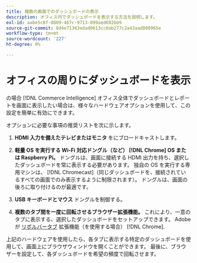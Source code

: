 ```yaml
---
title: 複数の画面でのダッシュボードの表示
description: オフィス内でダッシュボードを表示する方法を説明します。
exl-id: aabe5c8f-0809-467c-9713-099aed6926b9
source-git-commit: 8d4e71363edad0613cc0ab277c2a43aad000965e
workflow-type: tm+mt
source-wordcount: '227'
ht-degree: 0%

---
```


# オフィスの周りにダッシュボードを表示

の場合 [!DNL Commerce Intelligence] オフィス全体でダッシュボードとレポートを画面に表示したい場合は、様々なハードウェアオプションを使用して、この設定を簡単に有効にできます。

オプションに必要な事項の推奨リストを次に示します。

1. **HDMI 入力を備えたテレビまたはモニタ** をにブロードキャストします。

1. **軽量 OS を実行する Wi-Fi 対応ドングル（など） [!DNL Chrome] OS または Raspberry Pi。** ドングルは、画面に接続する HDMI 出力を持ち、選択したダッシュボードを常に表示する必要があります。 独自の OS を実行する専用マシンは、 [!DNL Chromecast]（同じダッシュボードを、接続されているすべての画面でのみ表示するように制限されます）。 ドングルは、画面の後ろに取り付けるのが最適です。

1. **USB キーボードとマウス** ドングルを制御する。

1. **複数のタブ間を一度に回転させるブラウザー拡張機能。** これにより、一意のタブに表示する、選択したダッシュボードをセットアップできます。 Adobeが [リボルバータブ](https://chrome.google.com/webstore/detail/revolver-tabs/dlknooajieciikpedpldejhhijacnbda?hl=en) 拡張機能（を使用する場合） [!DNL Chrome].

上記のハードウェアを使用したら、各タブに表示する特定のダッシュボードを使用して、画面上にブラウザウィンドウを開くことができます。 最後に、ブラウザーを設定して、各ダッシュボードを希望の頻度で回転させます。
